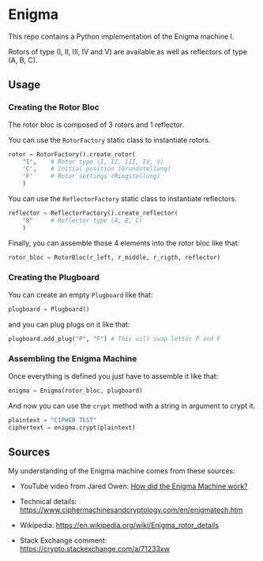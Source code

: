 # Enigma

This repo contains a Python implementation of the Enigma machine I.

Rotors of type (I, II, III, IV and V) are available as well as reflectors of type (A, B, C).

## Usage

### Creating the Rotor Bloc
The rotor bloc is composed of 3 rotors and 1 reflector.

You can use the `RotorFactory` static class to instantiate rotors.

```py
rotor = RotorFactory().create_rotor(
    "I",    # Rotor type (I, II, III, IV, V)
    'C',    # Initial position (Grundstellung)
    'F'     # Rotor settings (Ringstellung)
    )
```

You can use the `ReflectorFactory` static class to instantiate reflectors.

```py
reflector = ReflectorFactory().create_reflector(
    "B"     # Reflector type (A, B, C)
    )
```

Finally, you can assemble those 4 elements into the rotor bloc like that:
```py
rotor_bloc = RotorBloc(r_left, r_middle, r_rigth, reflector)
```

### Creating the Plugboard

You can create an empty `Plugboard` like that:
```py
plugboard = Plugboard()
```
and you can plug plugs on it like that:
```py
plugboard.add_plug("P", "F") # This will swap letter P and F
```

### Assembling the Enigma Machine

Once everything is defined you just have to assemble it like that:
```py
enigma = Enigma(rotor_bloc, plugboard)
```
And now you can use the `crypt` method with a string in argument to crypt it.
```py
plaintext = "CIPHER TEST"
ciphertext = enigma.crypt(plaintext)
```

## Sources

My understanding of the Enigma machine comes from these sources:
- YouTube video from Jared Owen: [How did the Enigma Machine work?](https://www.youtube.com/watch?v=ybkkiGtJmkM)

- Technical details: https://www.ciphermachinesandcryptology.com/en/enigmatech.htm

- Wikipedia: https://en.wikipedia.org/wiki/Enigma_rotor_details

- Stack Exchange comment: https://crypto.stackexchange.com/a/71233xw